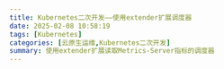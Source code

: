 ```yaml
---
title: Kubernetes二次开发——使用extender扩展调度器
date: 2025-02-08 10:58:19
tags: [Kubernetes]
categories: [云原生运维,Kubernetes二次开发]
summary: 使用extender扩展读取Metrics-Server指标的调度器
---
```


